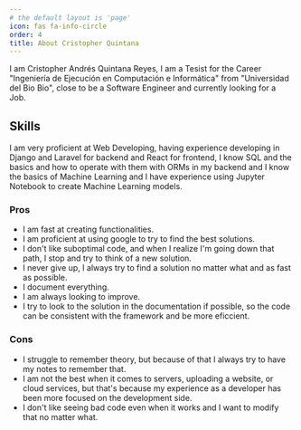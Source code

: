 ```yaml
---
# the default layout is 'page'
icon: fas fa-info-circle
order: 4
title: About Cristopher Quintana
---
```


I am Cristopher Andrés Quintana Reyes, I am a Tesist for the Career "Ingeniería de Ejecución en 
Computación e Informática" from "Universidad del Bio Bio", close to be a Software Engineer and
currently looking for a Job.

## Skills

I am very proficient at Web Developing, having experience developing in Django and Laravel for
backend and React for frontend, I know SQL and the basics and how to operate with them with ORMs
in my backend and I know the basics of Machine Learning and I have experience using Jupyter Notebook
to create Machine Learning models.

### Pros

- I am fast at creating functionalities.
- I am proficient at using google to try to find the best solutions.
- I don't like suboptimal code, and when I realize I'm going down that path, I stop and try to think
of a new solution.
- I never give up, I always try to find a solution no matter what and as fast as possible.
- I document everything.
- I am always looking to improve.
- I try to look to the solution in the documentation if possible, so the code can be consistent with
the framework and be more eficcient.

### Cons

- I struggle to remember theory, but because of that I always try to have my notes to remember that.
- I am not the best when it comes to servers, uploading a website, or cloud services, but that's because my experience as a developer 
has been more focused on the development side.
- I don't like seeing bad code even when it works and I want to modify that no matter what.

